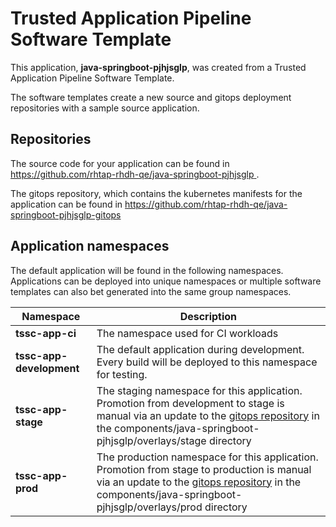 # Trusted Application Pipeline Software Template

This application, **java-springboot-pjhjsglp**, was created from a Trusted Application Pipeline Software Template.

The software templates create a new source and gitops deployment repositories with a sample source application. 

## Repositories

The source code for your application can be found in [https://github.com/rhtap-rhdh-qe/java-springboot-pjhjsglp ](https://github.com/rhtap-rhdh-qe/java-springboot-pjhjsglp ).
 
The gitops repository, which contains the kubernetes manifests for the application can be found in 
[https://github.com/rhtap-rhdh-qe/java-springboot-pjhjsglp-gitops ](https://github.com/rhtap-rhdh-qe/java-springboot-pjhjsglp-gitops ) 

## Application namespaces 

The default application will be found in the following namespaces. Applications can be deployed into unique namespaces or multiple software templates can also bet generated into the same group namespaces.  

|  Namespace   |  Description   |  
| -------- | -------- |
| **tssc-app-ci** | The namespace used for CI workloads |
| **tssc-app-development** | The default application during development. Every build will be deployed to this namespace for testing. |
| **tssc-app-stage** | The staging namespace for this application. Promotion from development to stage is manual via an update to the [gitops repository](https://github.com/rhtap-rhdh-qe/java-springboot-pjhjsglp-gitops ) in the components/java-springboot-pjhjsglp/overlays/stage directory |
| **tssc-app-prod** | The production namespace for this application. Promotion from stage to production is manual via an update to the [gitops repository](https://github.com/rhtap-rhdh-qe/java-springboot-pjhjsglp-gitops ) in the components/java-springboot-pjhjsglp/overlays/prod directory |